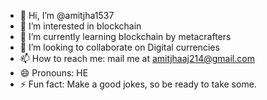 - 👋 Hi, I’m @amitjha1537
- 👀 I’m interested in blockchain
- 🌱 I’m currently learning blockchain by metacrafters
- 💞️ I’m looking to collaborate on Digital currencies
- 📫 How to reach me: mail me at amitjhaaj214@gmail.com
- 😄 Pronouns: HE
- ⚡ Fun fact: Make a good jokes, so be ready to take some.

<!---
amitjha1537/amitjha1537 is a ✨ special ✨ repository because its `README.md` (this file) appears on your GitHub profile.
You can click the Preview link to take a look at your changes.
--->
